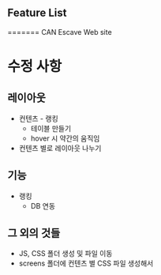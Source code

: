 ## Feature List

=======
CAN Escave Web site

# 수정 사항

## 레이아웃

- 컨텐츠 - 랭킹
  - 테이블 만들기
  - hover 시 약간의 움직임
- 컨텐츠 별로 레이아웃 나누기

## 기능

- 랭킹
  - DB 연동

## 그 외의 것들

- JS, CSS 폴더 생성 및 파일 이동
- screens 폴더에 컨텐츠 별 CSS 파일 생성해서
